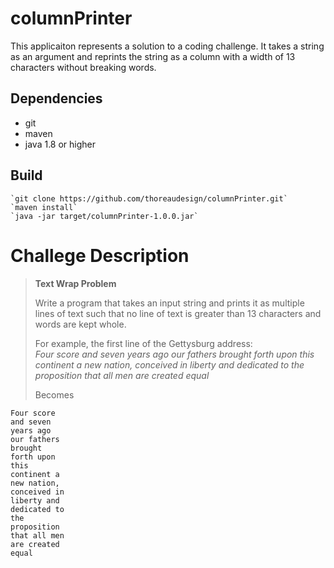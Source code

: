 # columnPrinter
This applicaiton represents a solution to a coding challenge. It takes a string as an argument and reprints the string as a column with a width of 13 characters without breaking words.
## Dependencies
* git
* maven
* java 1.8 or higher
## Build
    `git clone https://github.com/thoreaudesign/columnPrinter.git` 
    `maven install`
    `java -jar target/columnPrinter-1.0.0.jar`
# Challege Description
> **Text Wrap Problem**
>  
> Write a program that takes an input string and prints it as multiple lines of text such that no line of text is greater than 13 characters and words are kept whole.  
>
> For example, the first line of the Gettysburg address:  
> *Four score and seven years ago our fathers brought forth upon this continent a new nation,
> conceived in liberty and dedicated to the proposition that all men are created equal*  
>
> Becomes
>  
    Four score  
    and seven  
    years ago  
    our fathers  
    brought  
    forth upon  
    this  
    continent a  
    new nation,  
    conceived in  
    liberty and  
    dedicated to  
    the  
    proposition  
    that all men  
    are created  
    equal  

